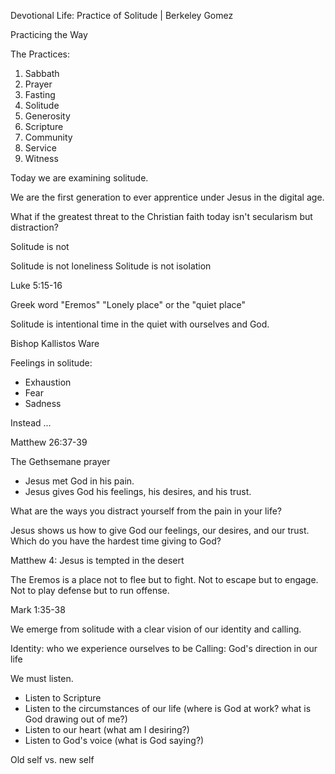 Devotional Life: Practice of Solitude | Berkeley Gomez

Practicing the Way

The Practices:
1. Sabbath
2. Prayer
3. Fasting
4. Solitude
5. Generosity
6. Scripture
7. Community
8. Service
9. Witness

Today we are examining solitude.

We are the first generation to ever apprentice under Jesus in the digital age.

What if the greatest threat to the Christian faith today isn't secularism but distraction?

Solitude is not


Solitude is not loneliness
Solitude is not isolation

Luke 5:15-16

Greek word "Eremos"
"Lonely place" or the "quiet place"


Solitude is intentional time in the quiet with ourselves and God.


Bishop Kallistos Ware



Feelings in solitude:
- Exhaustion
- Fear
- Sadness

Instead ...

Matthew 26:37-39


The Gethsemane prayer
- Jesus met God in his pain.
- Jesus gives God his feelings, his desires, and his trust.




What are the ways you distract yourself from the pain in your life?

Jesus shows us how to give God our feelings, our desires, and our trust. Which do you have the hardest time giving to God?


Matthew 4: Jesus is tempted in the desert

The Eremos is a place not to flee but to fight. Not to escape but to engage. Not to play defense but to run offense.

Mark 1:35-38


We emerge from solitude with a clear vision of our identity and calling.

Identity: who we experience ourselves to be
Calling: God's direction in our life


We must listen.
- Listen to Scripture
- Listen to the circumstances of our life (where is God at work? what is God drawing out of me?)
- Listen to our heart (what am I desiring?)
- Listen to God's voice (what is God saying?)

Old self vs. new self